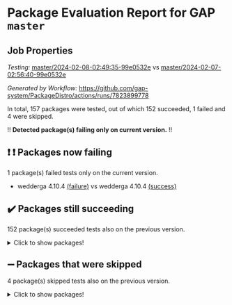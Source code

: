 # Package Evaluation Report for GAP `master`

## Job Properties

*Testing:* [master/2024-02-08-02:49:35-99e0532e](https://github.com/gap-system/PackageDistro/blob/data/reports/master/2024-02-08-02:49:35-99e0532e) vs [master/2024-02-07-02:56:40-99e0532e](https://github.com/gap-system/PackageDistro/blob/data/reports/master/2024-02-07-02:56:40-99e0532e)

*Generated by Workflow:* https://github.com/gap-system/PackageDistro/actions/runs/7823899778

In total, 157 packages were tested, out of which 152 succeeded, 1 failed and 4 were skipped.

:bangbang: **Detected package(s) failing only on current version.** :bangbang:

## :exclamation: :exclamation: Packages now failing

1 package(s) failed tests only on the current version.
- wedderga 4.10.4 [(failure)](https://github.com/gap-system/PackageDistro/actions/runs/7823899778/job/21346046093) vs wedderga 4.10.4 [(success)](https://github.com/gap-system/PackageDistro/actions/runs/7808925742/job/21300385340)

## :heavy_check_mark: Packages still succeeding

152 package(s) succeeded tests also on the previous version.
<details><summary>Click to show packages!</summary>

- 4ti2interface 2023.02-04 [(success)](https://github.com/gap-system/PackageDistro/actions/runs/7823899778/job/21346023692)
- ace 5.6.2 [(success)](https://github.com/gap-system/PackageDistro/actions/runs/7823899778/job/21346023812)
- aclib 1.3.2 [(success)](https://github.com/gap-system/PackageDistro/actions/runs/7823899778/job/21346023925)
- agt 0.3.1 [(success)](https://github.com/gap-system/PackageDistro/actions/runs/7823899778/job/21346024062)
- alnuth 3.2.1 [(success)](https://github.com/gap-system/PackageDistro/actions/runs/7823899778/job/21346024162)
- anupq 3.3.0 [(success)](https://github.com/gap-system/PackageDistro/actions/runs/7823899778/job/21346024259)
- atlasrep 2.1.8 [(success)](https://github.com/gap-system/PackageDistro/actions/runs/7823899778/job/21346024367)
- autodoc 2023.06.19 [(success)](https://github.com/gap-system/PackageDistro/actions/runs/7823899778/job/21346024483)
- automata 1.15 [(success)](https://github.com/gap-system/PackageDistro/actions/runs/7823899778/job/21346026274)
- automgrp 1.3.2 [(success)](https://github.com/gap-system/PackageDistro/actions/runs/7823899778/job/21346026602)
- autpgrp 1.11 [(success)](https://github.com/gap-system/PackageDistro/actions/runs/7823899778/job/21346026834)
- cap 2024.01-06 [(success)](https://github.com/gap-system/PackageDistro/actions/runs/7823899778/job/21346027415)
- caratinterface 2.3.6 [(success)](https://github.com/gap-system/PackageDistro/actions/runs/7823899778/job/21346027964)
- cddinterface 2022.11.01 [(success)](https://github.com/gap-system/PackageDistro/actions/runs/7823899778/job/21346028777)
- circle 1.6.6 [(success)](https://github.com/gap-system/PackageDistro/actions/runs/7823899778/job/21346028906)
- classicpres 1.22 [(success)](https://github.com/gap-system/PackageDistro/actions/runs/7823899778/job/21346029017)
- cohomolo 1.6.11 [(success)](https://github.com/gap-system/PackageDistro/actions/runs/7823899778/job/21346029151)
- congruence 1.2.5 [(success)](https://github.com/gap-system/PackageDistro/actions/runs/7823899778/job/21346029289)
- corelg 1.56 [(success)](https://github.com/gap-system/PackageDistro/actions/runs/7823899778/job/21346029405)
- crime 1.6 [(success)](https://github.com/gap-system/PackageDistro/actions/runs/7823899778/job/21346029544)
- crisp 1.4.6 [(success)](https://github.com/gap-system/PackageDistro/actions/runs/7823899778/job/21346029691)
- crypting 0.10.4 [(success)](https://github.com/gap-system/PackageDistro/actions/runs/7823899778/job/21346029841)
- cryst 4.1.27 [(success)](https://github.com/gap-system/PackageDistro/actions/runs/7823899778/job/21346029971)
- crystcat 1.1.10 [(success)](https://github.com/gap-system/PackageDistro/actions/runs/7823899778/job/21346030106)
- ctbllib 1.3.7 [(success)](https://github.com/gap-system/PackageDistro/actions/runs/7823899778/job/21346030219)
- cubefree 1.19 [(success)](https://github.com/gap-system/PackageDistro/actions/runs/7823899778/job/21346030369)
- curlinterface 2.3.2 [(success)](https://github.com/gap-system/PackageDistro/actions/runs/7823899778/job/21346030480)
- cvec 2.8.1 [(success)](https://github.com/gap-system/PackageDistro/actions/runs/7823899778/job/21346030580)
- datastructures 0.3.0 [(success)](https://github.com/gap-system/PackageDistro/actions/runs/7823899778/job/21346030698)
- deepthought 1.0.6 [(success)](https://github.com/gap-system/PackageDistro/actions/runs/7823899778/job/21346030802)
- design 1.8 [(success)](https://github.com/gap-system/PackageDistro/actions/runs/7823899778/job/21346030923)
- difsets 2.3.1 [(success)](https://github.com/gap-system/PackageDistro/actions/runs/7823899778/job/21346031026)
- digraphs 1.6.3 [(success)](https://github.com/gap-system/PackageDistro/actions/runs/7823899778/job/21346031148)
- edim 1.3.7 [(success)](https://github.com/gap-system/PackageDistro/actions/runs/7823899778/job/21346031269)
- example 4.3.4 [(success)](https://github.com/gap-system/PackageDistro/actions/runs/7823899778/job/21346031380)
- examplesforhomalg 2023.10-01 [(success)](https://github.com/gap-system/PackageDistro/actions/runs/7823899778/job/21346031503)
- factint 1.6.3 [(success)](https://github.com/gap-system/PackageDistro/actions/runs/7823899778/job/21346031642)
- ferret 1.0.10 [(success)](https://github.com/gap-system/PackageDistro/actions/runs/7823899778/job/21346031810)
- fga 1.5.0 [(success)](https://github.com/gap-system/PackageDistro/actions/runs/7823899778/job/21346031931)
- fining 1.5.6 [(success)](https://github.com/gap-system/PackageDistro/actions/runs/7823899778/job/21346032065)
- float 1.0.4 [(success)](https://github.com/gap-system/PackageDistro/actions/runs/7823899778/job/21346032183)
- format 1.4.3 [(success)](https://github.com/gap-system/PackageDistro/actions/runs/7823899778/job/21346032305)
- forms 1.2.9 [(success)](https://github.com/gap-system/PackageDistro/actions/runs/7823899778/job/21346032419)
- fplsa 1.2.6 [(success)](https://github.com/gap-system/PackageDistro/actions/runs/7823899778/job/21346032512)
- fr 2.4.13 [(success)](https://github.com/gap-system/PackageDistro/actions/runs/7823899778/job/21346032609)
- francy 2.0.3 [(success)](https://github.com/gap-system/PackageDistro/actions/runs/7823899778/job/21346032706)
- fwtree 1.3 [(success)](https://github.com/gap-system/PackageDistro/actions/runs/7823899778/job/21346032835)
- gapdoc 1.6.6 [(success)](https://github.com/gap-system/PackageDistro/actions/runs/7823899778/job/21346032977)
- gauss 2023.02-04 [(success)](https://github.com/gap-system/PackageDistro/actions/runs/7823899778/job/21346033072)
- gaussforhomalg 2023.11-01 [(success)](https://github.com/gap-system/PackageDistro/actions/runs/7823899778/job/21346033187)
- gbnp 1.0.5 [(success)](https://github.com/gap-system/PackageDistro/actions/runs/7823899778/job/21346033314)
- generalizedmorphismsforcap 2024.01-01 [(success)](https://github.com/gap-system/PackageDistro/actions/runs/7823899778/job/21346033437)
- genss 1.6.8 [(success)](https://github.com/gap-system/PackageDistro/actions/runs/7823899778/job/21346033562)
- gradedmodules 2024.01-01 [(success)](https://github.com/gap-system/PackageDistro/actions/runs/7823899778/job/21346033708)
- gradedringforhomalg 2023.08-01 [(success)](https://github.com/gap-system/PackageDistro/actions/runs/7823899778/job/21346033880)
- grape 4.9.0 [(success)](https://github.com/gap-system/PackageDistro/actions/runs/7823899778/job/21346033999)
- groupoids 1.74 [(success)](https://github.com/gap-system/PackageDistro/actions/runs/7823899778/job/21346034130)
- grpconst 2.6.5 [(success)](https://github.com/gap-system/PackageDistro/actions/runs/7823899778/job/21346034290)
- guarana 0.96.3 [(success)](https://github.com/gap-system/PackageDistro/actions/runs/7823899778/job/21346034404)
- guava 3.18 [(success)](https://github.com/gap-system/PackageDistro/actions/runs/7823899778/job/21346034522)
- hap 1.62 [(success)](https://github.com/gap-system/PackageDistro/actions/runs/7823899778/job/21346034666)
- hapcryst 0.1.15 [(success)](https://github.com/gap-system/PackageDistro/actions/runs/7823899778/job/21346034789)
- hecke 1.5.3 [(success)](https://github.com/gap-system/PackageDistro/actions/runs/7823899778/job/21346034921)
- help 3.5 [(success)](https://github.com/gap-system/PackageDistro/actions/runs/7823899778/job/21346035060)
- homalg 2024.01-01 [(success)](https://github.com/gap-system/PackageDistro/actions/runs/7823899778/job/21346035180)
- homalgtocas 2023.11-01 [(success)](https://github.com/gap-system/PackageDistro/actions/runs/7823899778/job/21346035309)
- idrel 2.46 [(success)](https://github.com/gap-system/PackageDistro/actions/runs/7823899778/job/21346035438)
- images 1.3.2 [(success)](https://github.com/gap-system/PackageDistro/actions/runs/7823899778/job/21346035551)
- intpic 0.3.0 [(success)](https://github.com/gap-system/PackageDistro/actions/runs/7823899778/job/21346035687)
- io 4.8.2 [(success)](https://github.com/gap-system/PackageDistro/actions/runs/7823899778/job/21346035815)
- io_forhomalg 2023.02-04 [(success)](https://github.com/gap-system/PackageDistro/actions/runs/7823899778/job/21346035957)
- irredsol 1.4.4 [(success)](https://github.com/gap-system/PackageDistro/actions/runs/7823899778/job/21346036096)
- json 2.2.0 [(success)](https://github.com/gap-system/PackageDistro/actions/runs/7823899778/job/21346036222)
- jupyterkernel 1.5.0 [(success)](https://github.com/gap-system/PackageDistro/actions/runs/7823899778/job/21346036366)
- jupyterviz 1.5.6 [(success)](https://github.com/gap-system/PackageDistro/actions/runs/7823899778/job/21346036481)
- kan 1.37 [(success)](https://github.com/gap-system/PackageDistro/actions/runs/7823899778/job/21346036588)
- kbmag 1.5.11 [(success)](https://github.com/gap-system/PackageDistro/actions/runs/7823899778/job/21346036694)
- laguna 3.9.6 [(success)](https://github.com/gap-system/PackageDistro/actions/runs/7823899778/job/21346036797)
- liealgdb 2.2.1 [(success)](https://github.com/gap-system/PackageDistro/actions/runs/7823899778/job/21346036912)
- liepring 2.8 [(success)](https://github.com/gap-system/PackageDistro/actions/runs/7823899778/job/21346037024)
- liering 2.4.2 [(success)](https://github.com/gap-system/PackageDistro/actions/runs/7823899778/job/21346037148)
- linearalgebraforcap 2024.01-07 [(success)](https://github.com/gap-system/PackageDistro/actions/runs/7823899778/job/21346037257)
- localizeringforhomalg 2023.10-01 [(success)](https://github.com/gap-system/PackageDistro/actions/runs/7823899778/job/21346037385)
- loops 3.4.3 [(success)](https://github.com/gap-system/PackageDistro/actions/runs/7823899778/job/21346037508)
- lpres 1.0.3 [(success)](https://github.com/gap-system/PackageDistro/actions/runs/7823899778/job/21346037624)
- majoranaalgebras 1.5.1 [(success)](https://github.com/gap-system/PackageDistro/actions/runs/7823899778/job/21346037754)
- mapclass 1.4.6 [(success)](https://github.com/gap-system/PackageDistro/actions/runs/7823899778/job/21346037888)
- matgrp 0.70 [(success)](https://github.com/gap-system/PackageDistro/actions/runs/7823899778/job/21346038005)
- matricesforhomalg 2023.11-02 [(success)](https://github.com/gap-system/PackageDistro/actions/runs/7823899778/job/21346038114)
- modisom 2.5.4 [(success)](https://github.com/gap-system/PackageDistro/actions/runs/7823899778/job/21346038226)
- modulepresentationsforcap 2024.01-04 [(success)](https://github.com/gap-system/PackageDistro/actions/runs/7823899778/job/21346038364)
- modules 2024.01-01 [(success)](https://github.com/gap-system/PackageDistro/actions/runs/7823899778/job/21346038494)
- monoidalcategories 2024.01-17 [(success)](https://github.com/gap-system/PackageDistro/actions/runs/7823899778/job/21346038621)
- nconvex 2022.09-01 [(success)](https://github.com/gap-system/PackageDistro/actions/runs/7823899778/job/21346038727)
- nilmat 1.4.2 [(success)](https://github.com/gap-system/PackageDistro/actions/runs/7823899778/job/21346038847)
- nock 1.5 [(success)](https://github.com/gap-system/PackageDistro/actions/runs/7823899778/job/21346038998)
- normalizinterface 1.3.6 [(success)](https://github.com/gap-system/PackageDistro/actions/runs/7823899778/job/21346039139)
- nq 2.5.11 [(success)](https://github.com/gap-system/PackageDistro/actions/runs/7823899778/job/21346039299)
- numericalsgps 1.3.1 [(success)](https://github.com/gap-system/PackageDistro/actions/runs/7823899778/job/21346039428)
- openmath 11.5.3 [(success)](https://github.com/gap-system/PackageDistro/actions/runs/7823899778/job/21346039588)
- orb 4.9.0 [(success)](https://github.com/gap-system/PackageDistro/actions/runs/7823899778/job/21346039737)
- packagemanager 1.4.3 [(success)](https://github.com/gap-system/PackageDistro/actions/runs/7823899778/job/21346039859)
- patternclass 2.4.3 [(success)](https://github.com/gap-system/PackageDistro/actions/runs/7823899778/job/21346039978)
- permut 2.0.5 [(success)](https://github.com/gap-system/PackageDistro/actions/runs/7823899778/job/21346040131)
- polenta 1.3.10 [(success)](https://github.com/gap-system/PackageDistro/actions/runs/7823899778/job/21346040266)
- polymaking 0.8.7 [(success)](https://github.com/gap-system/PackageDistro/actions/runs/7823899778/job/21346040408)
- primgrp 3.4.4 [(success)](https://github.com/gap-system/PackageDistro/actions/runs/7823899778/job/21346040546)
- profiling 2.5.4 [(success)](https://github.com/gap-system/PackageDistro/actions/runs/7823899778/job/21346040687)
- qdistrnd 0.9.2 [(success)](https://github.com/gap-system/PackageDistro/actions/runs/7823899778/job/21346040811)
- qpa 1.35 [(success)](https://github.com/gap-system/PackageDistro/actions/runs/7823899778/job/21346040971)
- quagroup 1.8.4 [(success)](https://github.com/gap-system/PackageDistro/actions/runs/7823899778/job/21346041107)
- radiroot 2.9 [(success)](https://github.com/gap-system/PackageDistro/actions/runs/7823899778/job/21346041301)
- rcwa 4.7.1 [(success)](https://github.com/gap-system/PackageDistro/actions/runs/7823899778/job/21346041457)
- rds 1.8 [(success)](https://github.com/gap-system/PackageDistro/actions/runs/7823899778/job/21346041607)
- recog 1.4.2 [(success)](https://github.com/gap-system/PackageDistro/actions/runs/7823899778/job/21346041792)
- repndecomp 1.3.0 [(success)](https://github.com/gap-system/PackageDistro/actions/runs/7823899778/job/21346041936)
- repsn 3.1.2 [(success)](https://github.com/gap-system/PackageDistro/actions/runs/7823899778/job/21346042070)
- resclasses 4.7.3 [(success)](https://github.com/gap-system/PackageDistro/actions/runs/7823899778/job/21346042195)
- ringsforhomalg 2023.11-02 [(success)](https://github.com/gap-system/PackageDistro/actions/runs/7823899778/job/21346042336)
- sco 2023.08-01 [(success)](https://github.com/gap-system/PackageDistro/actions/runs/7823899778/job/21346042484)
- scscp 2.4.2 [(success)](https://github.com/gap-system/PackageDistro/actions/runs/7823899778/job/21346042629)
- semigroups 5.3.4 [(success)](https://github.com/gap-system/PackageDistro/actions/runs/7823899778/job/21346042755)
- sglppow 2.3 [(success)](https://github.com/gap-system/PackageDistro/actions/runs/7823899778/job/21346042867)
- sgpviz 0.999.5 [(success)](https://github.com/gap-system/PackageDistro/actions/runs/7823899778/job/21346043006)
- simpcomp 2.1.14 [(success)](https://github.com/gap-system/PackageDistro/actions/runs/7823899778/job/21346043137)
- singular 2023.02.09 [(success)](https://github.com/gap-system/PackageDistro/actions/runs/7823899778/job/21346043289)
- sl2reps 1.1 [(success)](https://github.com/gap-system/PackageDistro/actions/runs/7823899778/job/21346043414)
- sla 1.5.3 [(success)](https://github.com/gap-system/PackageDistro/actions/runs/7823899778/job/21346043563)
- smallgrp 1.5.3 [(success)](https://github.com/gap-system/PackageDistro/actions/runs/7823899778/job/21346043680)
- smallsemi 0.6.13 [(success)](https://github.com/gap-system/PackageDistro/actions/runs/7823899778/job/21346043803)
- sonata 2.9.6 [(success)](https://github.com/gap-system/PackageDistro/actions/runs/7823899778/job/21346043915)
- sophus 1.27 [(success)](https://github.com/gap-system/PackageDistro/actions/runs/7823899778/job/21346044025)
- sotgrps 1.2 [(success)](https://github.com/gap-system/PackageDistro/actions/runs/7823899778/job/21346044135)
- spinsym 1.5.2 [(success)](https://github.com/gap-system/PackageDistro/actions/runs/7823899778/job/21346044235)
- standardff 1.0 [(success)](https://github.com/gap-system/PackageDistro/actions/runs/7823899778/job/21346044377)
- symbcompcc 1.3.2 [(success)](https://github.com/gap-system/PackageDistro/actions/runs/7823899778/job/21346044483)
- thelma 1.3 [(success)](https://github.com/gap-system/PackageDistro/actions/runs/7823899778/job/21346044626)
- tomlib 1.2.11 [(success)](https://github.com/gap-system/PackageDistro/actions/runs/7823899778/job/21346044731)
- toolsforhomalg 2023.11-01 [(success)](https://github.com/gap-system/PackageDistro/actions/runs/7823899778/job/21346044857)
- toric 1.9.5 [(success)](https://github.com/gap-system/PackageDistro/actions/runs/7823899778/job/21346044982)
- toricvarieties 2022.07.13 [(success)](https://github.com/gap-system/PackageDistro/actions/runs/7823899778/job/21346045101)
- transgrp 3.6.5 [(success)](https://github.com/gap-system/PackageDistro/actions/runs/7823899778/job/21346045233)
- ugaly 4.1.3 [(success)](https://github.com/gap-system/PackageDistro/actions/runs/7823899778/job/21346045395)
- unipot 1.5 [(success)](https://github.com/gap-system/PackageDistro/actions/runs/7823899778/job/21346045506)
- unitlib 4.2.0 [(success)](https://github.com/gap-system/PackageDistro/actions/runs/7823899778/job/21346045634)
- utils 0.85 [(success)](https://github.com/gap-system/PackageDistro/actions/runs/7823899778/job/21346045742)
- uuid 0.7 [(success)](https://github.com/gap-system/PackageDistro/actions/runs/7823899778/job/21346045848)
- walrus 0.9991 [(success)](https://github.com/gap-system/PackageDistro/actions/runs/7823899778/job/21346045965)
- xmod 2.92 [(success)](https://github.com/gap-system/PackageDistro/actions/runs/7823899778/job/21346046214)
- xmodalg 1.23 [(success)](https://github.com/gap-system/PackageDistro/actions/runs/7823899778/job/21346046313)
- yangbaxter 0.10.3 [(success)](https://github.com/gap-system/PackageDistro/actions/runs/7823899778/job/21346046421)
- zeromqinterface 0.14 [(success)](https://github.com/gap-system/PackageDistro/actions/runs/7823899778/job/21346046528)
</details>

## :heavy_minus_sign: Packages that were skipped

4 package(s) skipped tests also on the previous version.
<details><summary>Click to show packages!</summary>

- browse 1.8.21 [(skipped)](https://github.com/gap-system/PackageDistro/actions/runs/7823899778/job/21345568442)
- itc 1.5.1 [(skipped)](https://github.com/gap-system/PackageDistro/actions/runs/7823899778/job/21345568442)
- polycyclic 2.16 [(skipped)](https://github.com/gap-system/PackageDistro/actions/runs/7823899778/job/21345568442)
- xgap 4.31 [(skipped)](https://github.com/gap-system/PackageDistro/actions/runs/7823899778/job/21345568442)
</details>

